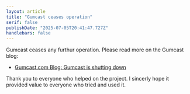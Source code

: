 ```yaml
---
layout: article
title: "Gumcast ceases operation"
serif: false
publishDate: "2025-07-05T20:41:47.727Z"
handlebars: false
---
```


Gumcast ceases any furthur operation. Please read more on the Gumcast blog:

- [Gumcast.com Blog: Gumcast is shutting down](https://gumcast.com/blog/2025/gumcast-is-shutting-down/)

Thank you to everyone who helped on the project. I sincerly hope it provided value to everyone who tried and used it. 
